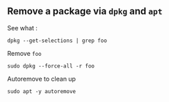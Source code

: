 ## Remove a package via `dpkg` and `apt`

See what :

    dpkg --get-selections | grep foo

Remove `foo`

    sudo dpkg --force-all -r foo

Autoremove to clean up

    sudo apt -y autoremove